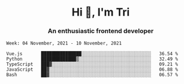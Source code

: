 <h1 align="center">Hi 👋, I'm Tri</h1>
<h3 align="center">An enthusiastic frontend developer</h3>

<!--START_SECTION:waka-->
```text
Week: 04 November, 2021 - 10 November, 2021

Vue.js       ███████████████░░░░░░░░░░░░░░░░░░░░░░░░░░   36.54 % 
Python       █████████████▒░░░░░░░░░░░░░░░░░░░░░░░░░░░   32.49 % 
TypeScript   ███▓░░░░░░░░░░░░░░░░░░░░░░░░░░░░░░░░░░░░░   09.21 % 
JavaScript   ██▓░░░░░░░░░░░░░░░░░░░░░░░░░░░░░░░░░░░░░░   06.88 % 
Bash         ██▓░░░░░░░░░░░░░░░░░░░░░░░░░░░░░░░░░░░░░░   06.57 % 
```
<!--END_SECTION:waka-->
